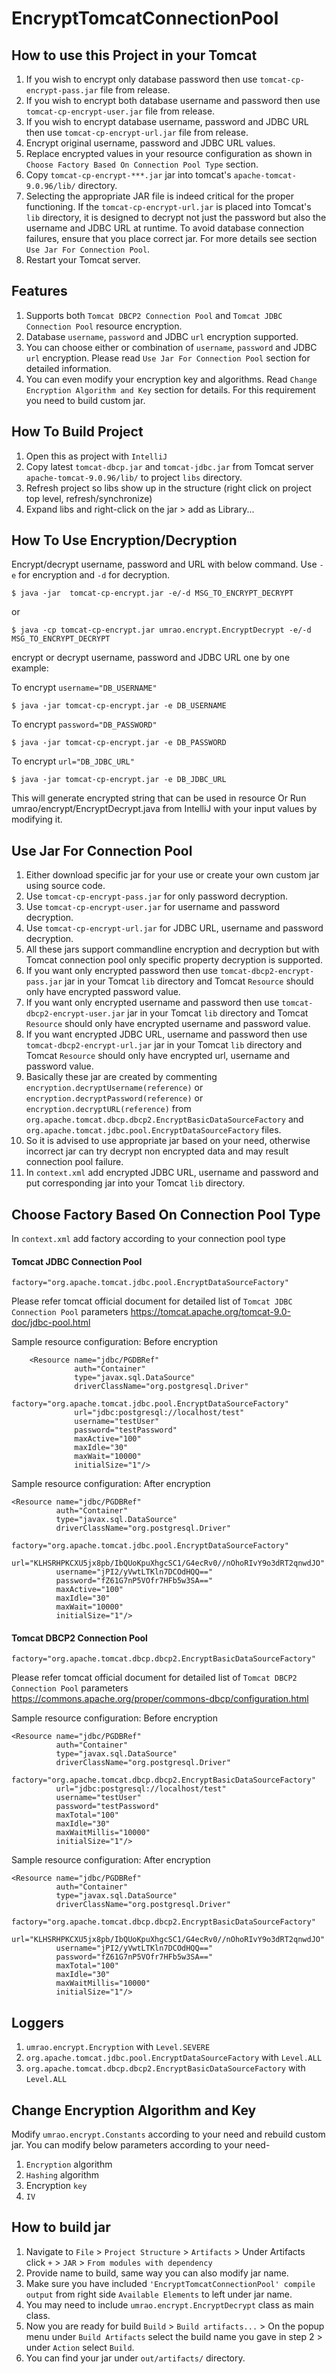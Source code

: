 # EncryptTomcatConnectionPool


## How to use this Project in your Tomcat
1. If you wish to encrypt only database password then use `tomcat-cp-encrypt-pass.jar` file from release.
2. If you wish to encrypt both database username and password then use `tomcat-cp-encrypt-user.jar` file from release.
3. If you wish to encrypt database username, password and JDBC URL then use `tomcat-cp-encrypt-url.jar` file from release.
4. Encrypt original username, password and JDBC URL values.
5. Replace encrypted values in your resource configuration as shown in `Choose Factory Based On Connection Pool Type` section.
6. Copy `tomcat-cp-encrypt-***.jar` jar into tomcat's `apache-tomcat-9.0.96/lib/` directory.
7. Selecting the appropriate JAR file is indeed critical for the proper functioning. If the `tomcat-cp-encrypt-url.jar` is placed into Tomcat's `lib` directory, it is designed to decrypt not just the password but also the username and JDBC URL at runtime. To avoid database connection failures, ensure that you place correct jar. For more details see section `Use Jar For Connection Pool`.
8. Restart your Tomcat server.


## Features
1. Supports both `Tomcat DBCP2 Connection Pool` and `Tomcat JDBC Connection Pool` resource encryption.
2. Database `username`, `password` and JDBC `url` encryption supported.
3. You can choose either or combination of `username`, `password` and JDBC `url` encryption. Please read `Use Jar For Connection Pool` section for detailed information.
4. You can even modify your encryption key and algorithms. Read `Change Encryption Algorithm and Key` section for details. For this requirement you need to build custom jar.


## How To Build Project
1. Open this as project with `IntelliJ`
2. Copy latest `tomcat-dbcp.jar` and `tomcat-jdbc.jar` from Tomcat server `apache-tomcat-9.0.96/lib/` to project `libs` directory.
3. Refresh project so libs show up in the structure (right click on project top level, refresh/synchronize)
4. Expand libs and right-click on the jar > add as Library...


## How To Use Encryption/Decryption
Encrypt/decrypt username, password and URL with below command. Use `-e` for encryption and `-d` for decryption.

    $ java -jar  tomcat-cp-encrypt.jar -e/-d MSG_TO_ENCRYPT_DECRYPT

or

    $ java -cp tomcat-cp-encrypt.jar umrao.encrypt.EncryptDecrypt -e/-d MSG_TO_ENCRYPT_DECRYPT
encrypt or decrypt username, password and JDBC URL one by one
example:

To encrypt `username="DB_USERNAME"`

    $ java -jar tomcat-cp-encrypt.jar -e DB_USERNAME

To encrypt `password="DB_PASSWORD"`

    $ java -jar tomcat-cp-encrypt.jar -e DB_PASSWORD

To encrypt `url="DB_JDBC_URL"`

    $ java -jar tomcat-cp-encrypt.jar -e DB_JDBC_URL

This will generate encrypted string that can be used in resource
Or Run umrao/encrypt/EncryptDecrypt.java from IntelliJ with your input values by modifying it.


## Use Jar For Connection Pool
1. Either download specific jar for your use or create your own custom jar using source code.
2. Use `tomcat-cp-encrypt-pass.jar` for only password decryption.
3. Use `tomcat-cp-encrypt-user.jar` for username and password decryption.
4. Use `tomcat-cp-encrypt-url.jar` for JDBC URL, username and password decryption.
5. All these jars support commandline encryption and decryption but with Tomcat connection pool only specific property decryption is supported.
6. If you want only encrypted password then use `tomcat-dbcp2-encrypt-pass.jar` jar in your Tomcat `lib` directory and Tomcat `Resource` should only have encrypted password value.
7. If you want only encrypted username and password then use `tomcat-dbcp2-encrypt-user.jar` jar in your Tomcat `lib` directory and Tomcat `Resource` should only have encrypted username and password value.
8. If you want encrypted JDBC URL, username and password then use `tomcat-dbcp2-encrypt-url.jar` jar in your Tomcat `lib` directory and Tomcat `Resource` should only have encrypted url, username and password value.
9. Basically these jar are created by commenting `encryption.decryptUsername(reference)` or `encryption.decryptPassword(reference)` or `encryption.decryptURL(reference)` from `org.apache.tomcat.dbcp.dbcp2.EncryptBasicDataSourceFactory` and `org.apache.tomcat.jdbc.pool.EncryptDataSourceFactory` files.
10. So it is advised to use appropriate jar based on your need, otherwise incorrect jar can try decrypt non encrypted data and may result connection pool failure.
11. In `context.xml` add encrypted JDBC URL, username and password and put corresponding jar into your Tomcat `lib` directory.


## Choose Factory Based On Connection Pool Type
In `context.xml` add factory according to your connection pool type

#### Tomcat JDBC Connection Pool

    factory="org.apache.tomcat.jdbc.pool.EncryptDataSourceFactory"

Please refer tomcat official document for detailed list of `Tomcat JDBC Connection Pool` parameters
https://tomcat.apache.org/tomcat-9.0-doc/jdbc-pool.html

Sample resource configuration: Before encryption

        <Resource name="jdbc/PGDBRef"
                  auth="Container"
                  type="javax.sql.DataSource"
                  driverClassName="org.postgresql.Driver"
                  factory="org.apache.tomcat.jdbc.pool.EncryptDataSourceFactory"
                  url="jdbc:postgresql://localhost/test"
                  username="testUser"
                  password="testPassword"
                  maxActive="100"
                  maxIdle="30"
                  maxWait="10000"
                  initialSize="1"/>

Sample resource configuration: After encryption

    <Resource name="jdbc/PGDBRef"
              auth="Container"
              type="javax.sql.DataSource"
              driverClassName="org.postgresql.Driver"
              factory="org.apache.tomcat.jdbc.pool.EncryptDataSourceFactory"
              url="KLHSRHPKCXU5jx8pb/IbQUoKpuXhgcSC1/G4ecRv0//nOhoRIvY9o3dRT2qnwdJO"          
              username="jPI2/yVwtLTKln7DCOdHQQ=="
              password="fZ61G7nP5VOfr7HFb5w3SA=="
              maxActive="100"
              maxIdle="30"
              maxWait="10000"
              initialSize="1"/>

#### Tomcat DBCP2 Connection Pool

    factory="org.apache.tomcat.dbcp.dbcp2.EncryptBasicDataSourceFactory"

Please refer tomcat official document for detailed list of `Tomcat DBCP2 Connection Pool` parameters
https://commons.apache.org/proper/commons-dbcp/configuration.html

Sample resource configuration: Before encryption

    <Resource name="jdbc/PGDBRef"
              auth="Container"
              type="javax.sql.DataSource"
              driverClassName="org.postgresql.Driver"
              factory="org.apache.tomcat.dbcp.dbcp2.EncryptBasicDataSourceFactory"
              url="jdbc:postgresql://localhost/test"          
              username="testUser"
              password="testPassword"
              maxTotal="100"
              maxIdle="30"
              maxWaitMillis="10000"
              initialSize="1"/>

Sample resource configuration: After encryption

    <Resource name="jdbc/PGDBRef"
              auth="Container"
              type="javax.sql.DataSource"
              driverClassName="org.postgresql.Driver"
              factory="org.apache.tomcat.dbcp.dbcp2.EncryptBasicDataSourceFactory"
              url="KLHSRHPKCXU5jx8pb/IbQUoKpuXhgcSC1/G4ecRv0//nOhoRIvY9o3dRT2qnwdJO"          
              username="jPI2/yVwtLTKln7DCOdHQQ=="
              password="fZ61G7nP5VOfr7HFb5w3SA=="
              maxTotal="100"
              maxIdle="30"
              maxWaitMillis="10000"
              initialSize="1"/>


## Loggers
1. `umrao.encrypt.Encryption` with `Level.SEVERE`
2. `org.apache.tomcat.jdbc.pool.EncryptDataSourceFactory` with `Level.ALL`
3. `org.apache.tomcat.dbcp.dbcp2.EncryptBasicDataSourceFactory` with `Level.ALL`


## Change Encryption Algorithm and Key
Modify `umrao.encrypt.Constants` according to your need and rebuild custom jar. You can modify below parameters according to your need-
1. `Encryption` algorithm
2. `Hashing` algorithm
3. Encryption `key`
4. `IV`


## How to build jar
1. Navigate to `File` > `Project Structure` > `Artifacts` > Under Artifacts click `+` > `JAR` > `From modules with dependency`
2. Provide name to build, same way you can also modify jar name.
3. Make sure you have included `'EncryptTomcatConnectionPool' compile output` from right side `Available Elements` to left under jar name.
4. You may need to include `umrao.encrypt.EncryptDecrypt` class as main class.
5. Now you are ready for build `Build` > `Build artifacts...` > On the popup menu under `Build Artifacts` select the build name you gave in step 2 > under `Action` select `Build`.
6. You can find your jar under `out/artifacts/` directory.
